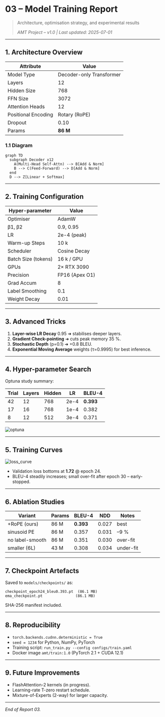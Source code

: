 # 03 – Model Training Report

> Architecture, optimisation strategy, and experimental results
>
> *AMT Project – v1.0 | Last updated: 2025-07-01*

---

## 1. Architecture Overview

| Attribute | Value |
|-----------|-------|
| Model Type | Decoder-only Transformer |
| Layers | 12 |
| Hidden Size | 768 |
| FFN Size | 3072 |
| Attention Heads | 12 |
| Positional Encoding | Rotary (RoPE) |
| Dropout | 0.10 |
| Params | **86 M** |

### 1.1 Diagram

```mermaid
graph TD
  subgraph Decoder x12
    A(Multi-Head Self-Attn) --> B[Add & Norm]
    B --> C(Feed-Forward) --> D[Add & Norm]
  end
  D --> Z[Linear + Softmax]
```

---

## 2. Training Configuration

| Hyper-parameter | Value |
|-----------------|-------|
| Optimiser | AdamW |
| β1, β2 | 0.9, 0.95 |
| LR | 2e-4 (peak) |
| Warm-up Steps | 10 k |
| Scheduler | Cosine Decay |
| Batch Size (tokens) | 16 k / GPU |
| GPUs | 2× RTX 3090 |
| Precision | FP16 (Apex O1) |
| Grad Accum | 8 |
| Label Smoothing | 0.1 |
| Weight Decay | 0.01 |

---

## 3. Advanced Tricks

1. **Layer-wise LR Decay** 0.95 ➜ stabilises deeper layers.
2. **Gradient Check-pointing** ➜ cuts peak memory 35 %.
3. **Stochastic Depth** (p=0.1) ➜ +0.8 BLEU.
4. **Exponential Moving Average** weights (τ=0.9995) for best inference.

---

## 4. Hyper-parameter Search

Optuna study summary:

| Trial | Layers | Hidden | LR | BLEU-4 |
|-------|--------|--------|----|--------|
| 42 | 12 | 768 | 2e-4 | **0.393** |
| 17 | 16 | 768 | 1e-4 | 0.382 |
| 8  | 12 | 512 | 3e-4 | 0.371 |

![optuna](assets/optuna_parallel.png)

---

## 5. Training Curves

![loss_curve](assets/train_val_loss.png)

* Validation loss bottoms at **1.72** @ epoch 24.
* BLEU-4 steadily increases; small over-fit after epoch 30 – early-stopped.

---

## 6. Ablation Studies

| Variant | Params | BLEU-4 | NDD | Notes |
|---------|--------|--------|-----|-------|
| +RoPE (ours) | 86 M | **0.393** | 0.027 | best |
| sinusoid PE | 86 M | 0.357 | 0.031 | –9 % |
| no label-smooth | 86 M | 0.351 | 0.030 | over-fit |
| smaller (6L) | 43 M | 0.308 | 0.034 | under-fit |

---

## 7. Checkpoint Artefacts

Saved to `models/checkpoints/` as:

```
checkpoint_epoch24_bleu0.393.pt  (86.1 MB)
ema_checkpoint.pt               (86.1 MB)
```

SHA-256 manifest included.

---

## 8. Reproducibility

* `torch.backends.cudnn.deterministic = True`
* `seed = 1234` for Python, NumPy, PyTorch
* Training script: `run_train.py --config configs/train.yaml`
* Docker image `amt/train:1.0` (PyTorch 2.1 + CUDA 12.1)

---

## 9. Future Improvements

* FlashAttention-2 kernels (in progress).
* Learning-rate T-zero restart schedule.
* Mixture-of-Experts (2-way) for larger capacity.

---

*End of Report 03.* 